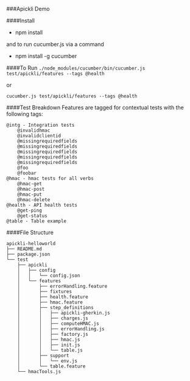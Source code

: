 ###Apickli Demo

####Install

* npm install

and to run cucumber.js via a command

* npm install -g cucumber


####To Run
`./node_modules/cucumber/bin/cucumber.js test/apickli/features --tags @health`

or

`cucumber.js test/apickli/features --tags @health`

####Test Breakdown
Features are tagged for contextual tests with the following tags:
```
@intg - Integration tests
	@invalidhmac
	@invalidclientid
	@missingrequiredfields
	@missingrequiredfields
	@missingrequiredfields
	@missingrequiredfields
	@missingrequiredfields
	@foo
	@foobar
@hmac - hmac tests for all verbs
	@hmac-get
	@hmac-post
	@hmac-put
	@hmac-delete
@health - API health tests
	@get-ping
	@get-status
@table - Table example
```

####File Structure
```
apickli-helloworld
├── README.md
├── package.json
└── test
    ├── apickli
    │   ├── config
    │   │   └── config.json
    │   └── features
    │       ├── errorHandling.feature
    │       ├── fixtures
    │       ├── health.feature
    │       ├── hmac.feature
    │       ├── step_definitions
    │       │   ├── apickli-gherkin.js
    │       │   ├── charges.js
    │       │   ├── computeHMAC.js
    │       │   ├── errorHandling.js
    │       │   ├── factory.js
    │       │   ├── hmac.js
    │       │   ├── init.js
    │       │   └── table.js
    │       ├── support
    │       │   └── env.js
    │       └── table.feature
    └── hmacTools.js
```
